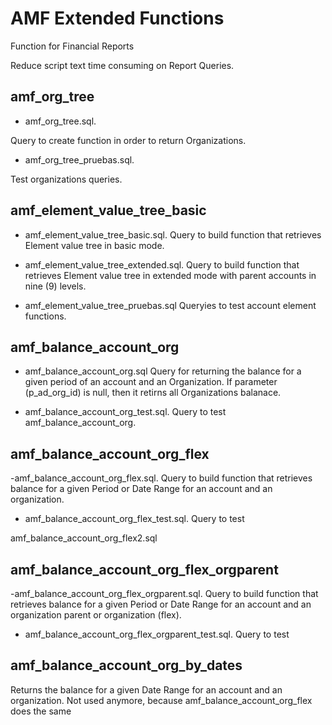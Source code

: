 # AMF Extended Functions

Function for Financial Reports

Reduce script text time consuming on Report Queries.

## amf_org_tree

- amf_org_tree.sql. 

Query to create function in order to return Organizations.

- amf_org_tree_pruebas.sql.

Test organizations queries.

## amf_element_value_tree_basic

- amf_element_value_tree_basic.sql.
Query to build function that retrieves Element value tree in basic mode.


- amf_element_value_tree_extended.sql.
Query to build function that retrieves Element value tree in extended mode with parent accounts in nine (9) levels.

- amf_element_value_tree_pruebas.sql
Queryies to test account element functions.

## amf_balance_account_org

- amf_balance_account_org.sql
Query for returning  the balance for a given period of an account and an Organization.
If parameter (p_ad_org_id) is null, then it retirns all Organizations balanace.

- amf_balance_account_org_test.sql.
Query to test amf_balance_account_org.



## amf_balance_account_org_flex

-amf_balance_account_org_flex.sql.
Query to build function that retrieves balance for a given Period or Date Range for an account and an organization.

- amf_balance_account_org_flex_test.sql.
Query to test 

amf_balance_account_org_flex2.sql

## amf_balance_account_org_flex_orgparent

-amf_balance_account_org_flex_orgparent.sql.
Query to build function that retrieves balance for a given Period or Date Range for an account and an organization parent or organization (flex).

- amf_balance_account_org_flex_orgparent_test.sql.
Query to test 

## amf_balance_account_org_by_dates

Returns the balance for a given Date Range for an account and an organization.
Not used anymore, because amf_balance_account_org_flex does the same



